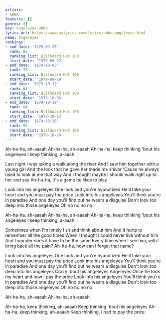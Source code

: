 ```yaml
---
artists:
- ABBA
features: []
genres: []
key: angeleyes-abba
lyrics_url: https://www.azlyrics.com/lyrics/abba/angeleyes.html
name: Angeleyes
rankings:
- end_date: '1979-09-28'
  rank: 85
  ranking_list: Billboard Hot 100
  start_date: '1979-09-22'
- end_date: '1979-10-05'
  rank: 75
  ranking_list: Billboard Hot 100
  start_date: '1979-09-29'
- end_date: '1979-10-12'
  rank: 65
  ranking_list: Billboard Hot 100
  start_date: '1979-10-06'
- end_date: '1979-10-19'
  rank: 64
  ranking_list: Billboard Hot 100
  start_date: '1979-10-13'
- end_date: '1979-10-26'
  rank: 99
  ranking_list: Billboard Hot 100
  start_date: '1979-10-20'
---
```


Ah-ha-ha, ah-aaaah
Ah-ha-ha, ah-aaaah
Ah-ha-ha, keep thinking 'bout his angeleyes
I keep thinking, a-aaah

Last night I was taking a walk along the river
And I saw him together with a young girl
And the look that he gave her made me shiver
'Cause he always used to look at me that way
And I thought maybe I should walk right up to her and say
Ah-ha-ha, it's a game he likes to play

Look into his angeleyes
One look and you're hypnotized
He'll take your heart and you must pay the price
Look into his angeleyes
You'll think you're in paradise
And one day you'll find out he wears a disguise
Don't look too deep into those angeleyes
Oh no no no no

Ah-ha-ha, ah-aaaah
Ah-ha-ha, ah-aaaah
Ah-ha-ha, keep thinking 'bout his angeleyes
I keep thinking, a-aaah

Sometimes when I'm lonely I sit and think about him
And it hurts to remember all the good times
When I thought I could never live without him
And I wonder does it have to be the same
Every time when I see him, will it bring back all the pain?
Ah-ha-ha, how can I forget that name?

Look into his angeleyes
One look and you're hypnotized
He'll take your heart and you must pay the price
Look into his angeleyes
You'll think you're in paradise
And one day you'll find out he wears a disguise
Don't look too deep into his angeleyes
Crazy 'bout his angeleyes
Angeleyes
Once he took my heart and now I pay the price
Look into his angeleyes
You'll think you're in paradise
And one day you'll find out he wears a disguise
Don't look too deep into those angeleyes
Oh no no no no

Ah-ha-ha, ah-aaaah
Ah-ha-ha, ah-aaaah

Ah-ha-ha, keep thinking, ah-aaaah
Keep thinking 'bout his angeleyes
Ah-ha-ha, keep thinking, ah-aaaah
Keep thinking, I had to pay the price






